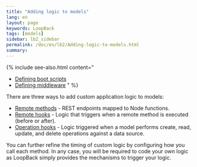 ```yaml
---
title: "Adding logic to models"
lang: en
layout: page
keywords: LoopBack
tags: [models]
sidebar: lb2_sidebar
permalink: /doc/en/lb2/Adding-logic-to-models.html
summary:
---
```


{% include see-also.html content="
* [Defining boot scripts](Defining-boot-scripts.html)
* [Defining middleware](Defining-middleware.html)
" %}

There are three ways to add custom application logic to models:

* [Remote methods](Remote-methods.html) - REST endpoints mapped to Node functions.
* [Remote hooks](Remote-hooks.html) - Logic that triggers when a remote method is executed (before or after).
* [Operation hooks](Operation-hooks.html) - Logic triggered when a model performs create, read, update, and delete operations against a data source.

You can further refine the timing of custom logic by configuring how you call each method.
In any case, you will be required to code your own logic as LoopBack simply provides the mechanisms to trigger your logic.

